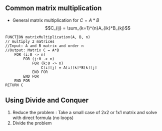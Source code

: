 
## Common matrix multiplication
- General matrix multiplication for $C = A*B$
$$C_{ij} = \sum_{k=1}^{n}A_{ik}*B_{kj}$$
```algorithm
FUNCTION matrixMultiplication(A, B, n)
// multiply 2 matrices
//Input: A and B matrix and order n
//Output: Matrix C = A*B
	FOR (i:0 -> n)
		FOR (j:0 -> n)
			FOR (k:0 -> n)
				C[i][j] = A[i][k]*B[k][j]
			END FOR
		END FOR
	END FOR
RETURN C
```

## Using Divide and Conquer
1. Reduce the problem : Take a small case of 2x2 or 1x1 matrix and solve with direct formula (no loops)
2. Divide the problem

```algorithm

```
